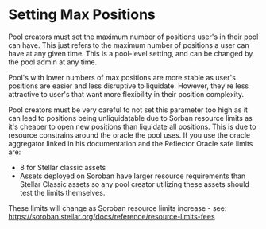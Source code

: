 # Setting Max Positions

Pool creators must set the maximum number of positions user's in their pool can have. This just refers to the maximum number of positions a user can have at any given time. This is a pool-level setting, and can be changed by the pool admin at any time.

Pool's with lower numbers of max positions are more stable as user's positions are easier and less disruptive to liquidate. However, they're less attractive to user's that want more flexibility in their position complexity.

Pool creators must be very careful to not set this parameter too high as it can lead to positions being unliquidatable due to Sorban resource limits as it's cheaper to open new positions than liquidate all positions. This is due to resource constrains around the oracle the pool uses. If you use the oracle aggregator linked in his documentation and the Reflector Oracle safe limits are:

* 8 for Stellar classic assets&#x20;
* Assets deployed on Soroban have larger resource requirements than Stellar Classic assets so any pool creator utilizing these assets should test the limits themselves.&#x20;

These limits will change as Soroban resource limits increase - see: https://soroban.stellar.org/docs/reference/resource-limits-fees
